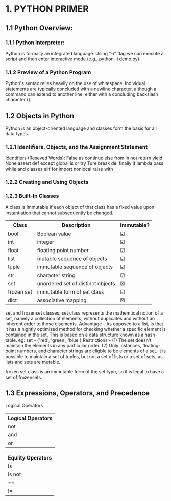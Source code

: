 # 1. PYTHON PRIMER


## 1.1 Python Overview:
### 1.1.1 Python Interpreter:
Python is formally an integrated language.
Using "-i" flag we can execute a script and then enter interactive mode (e.g., python -i demo.py)

### 1.1.2 Preview of a Python Program
Python's syntax relies heavily on the use of whitespace.
Individual statements are typically concluded with a newline character, although a command can extend to another line, either with a concluding backslash character (\).

## 1.2 Objects in Python
Python is an object-oriented language and classes form the basis for all data types.

### 1.2.1 Identifiers, Objects, and the Assignment Statement
Identifiers (Reseved Words):
False       as      continue     else    from    in       not     return  yield
None        assert  def          except  global  is       or      try
Ture        break   del          finally if      lambda   pass    while
and         classes elif         for     import  nonlocal raise   with

### 1.2.2 Creating and Using Objects

### 1.2.3 Built-In Classes
A class is immutable if each object of that class has a fixed value upon instantiation that cannot subsequently be changed.

<table>
  <tr>
    <th>Class</th>
    <th>Description</th>
    <th>Immutable?</th>
  </tr>

  <tr>
    <td>bool</td>
    <td>Boolean value</td>
    <td>&#x2611;</td>
  </tr>

  <tr>
    <td>int</td>
    <td>integer</td>
    <td>&#9745;</td>
  </tr>

  <tr>
    <td>float</td>
    <td>floating point number</td>
    <td>&#9745;</td>
  </tr>

  <tr>
    <td>list</td>
    <td>mutable sequence of objects</td>
    <td>&#9745;</td>
  </tr>

  <tr>
    <td>tuple</td>
    <td>immutable sequence of objects</td>
    <td>&#9745;</td>
  </tr>

  <tr>
    <td>str</td>
    <td>character string</td>
    <td>&#9745;</td>
  </tr>

  <tr>
    <td>set</td>
    <td>unordered set of distinct objects</td>
    <td>&#x2612;</td>
  </tr>

  <tr>
    <td>frozen set</td>
    <td>immutable form of set class</td>
    <td>&#9745;</td>
  </tr>

  <tr>
    <td>dict</td>
    <td>associative mapping</td>
    <td>&#9746;</td>
  </tr>
</table>

set and frozenset classes:
set class represents the mathemtical notion of a set, namely a collection of elements, without duplicates and without an inherent order to those elsements.
Advantage - As opposed to a list, is that it has a hightly optimized method for checking whether a specific element is contained in the set. This is based on a data structure known as a hash table.
eg: set - {'red', 'green', 'blue'}
Restrictions -
(1) The set doesn't maintain the elements in any particular order.
(2) Only instances, floating-point numbers, and character strings are eligble to be elements of a set.
It is possible to maintain a set of tuples, but not a set of lists or a set of sets, as lists and sets are mutable.

frozen set class is an immutable form of the set type, so it is legal to have a set of frozensets.


## 1.3 Expressions, Operators, and Precedence

Logical Operators

<table>
  <tr>
    <tr><th>Logical Operators</th></tr>
    <tr><td>not</td></tr>
    <tr><td>and</td></tr>
    <tr><td>or</td></tr>
  </tr>
</table>
<table>
  <tr>
    <tr><th>Equlity Operators</th></tr>
    <tr><td>is</td></tr>
    <tr><td>is not</td></tr>
    <tr><td>==</td></tr>
    <tr><td>!=</td></tr>
  </tr>
</table>